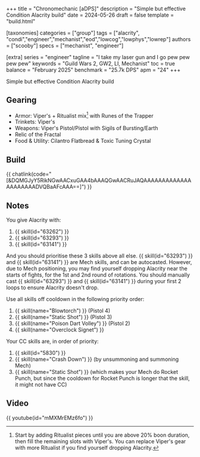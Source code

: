 +++
title = "Chronomechanic [aDPS]"
description = "Simple but effective Condition Alacrity build"
date = 2024-05-26
draft = false
template = "build.html"

[taxonomies]
categories = ["group"]
tags = ["alacrity", "condi","engineer","mechanist","eod","lowcog","lowphys","lowrep"]
authors = ["scooby"]
specs = ["mechanist", "engineer"]

[extra]
series = "engineer"
tagline = "I take my laser gun and I go pew pew pew pew"
keywords = "Guild Wars 2, GW2, LI, Mechanist"
toc = true
balance = "February 2025"
benchmark = "25.7k DPS"
apm = "24"
+++

Simple but effective Condition Alacrity build

## Gearing

- Armor: Viper's + Ritualist mix[^1] with Runes of the Trapper
- Trinkets: Viper's
- Weapons: Viper's Pistol/Pistol with Sigils of Bursting/Earth
- Relic of the Fractal
- Food & Utility: Cilantro Flatbread & Toxic Tuning Crystal

[^1]: Start by adding Ritualist pieces until you are above 20% boon duration, then fill the remaining slots with Viper's. You can replace Viper's gear with more Ritualist if you find yourself dropping Alacrity.

## Build

{{ chatlink(code="[&DQMGJyY5RikNGwAACxuGAA4bAAAQGwAACRuJAQAAAAAAAAAAAAAAAAAAAAADVQBaAFcAAA==]") }}

## Notes

You give Alacrity with:
1. {{ skill(id="63262") }}  
1. {{ skill(id="63293") }}  
1. {{ skill(id="63141") }}

And you should prioritise these 3 skills above all else. {{ skill(id="63293") }} and {{ skill(id="63141") }} are Mech skills, and can be autocasted. However, due to Mech positioning, you may find yourself dropping Alacrity near the starts of fights, for the 1st and 2nd round of rotations. You should manually cast {{ skill(id="63293") }} and {{ skill(id="63141") }} during your first 2 loops to ensure Alacrity doesn't drop.

Use all skills off cooldown in the following priority order:

1. {{ skill(name="Blowtorch") }} (Pistol 4)  
1. {{ skill(name="Static Shot") }} (Pistol 3)  
1. {{ skill(name="Poison Dart Volley") }} (Pistol 2)  
1. {{ skill(name="Overclock Signet") }}

Your CC skills are, in order of priority:

1. {{ skill(id="5830") }}  
1. {{ skill(name="Crash Down") }} (by unsummoning and summoning Mech)  
1. {{ skill(name="Static Shot") }} (which makes your Mech do Rocket Punch, but since the cooldown for Rocket Punch is longer that the skill, it might not have CC)

## Video

{{ youtube(id="mMXMrEMz6fo") }}
